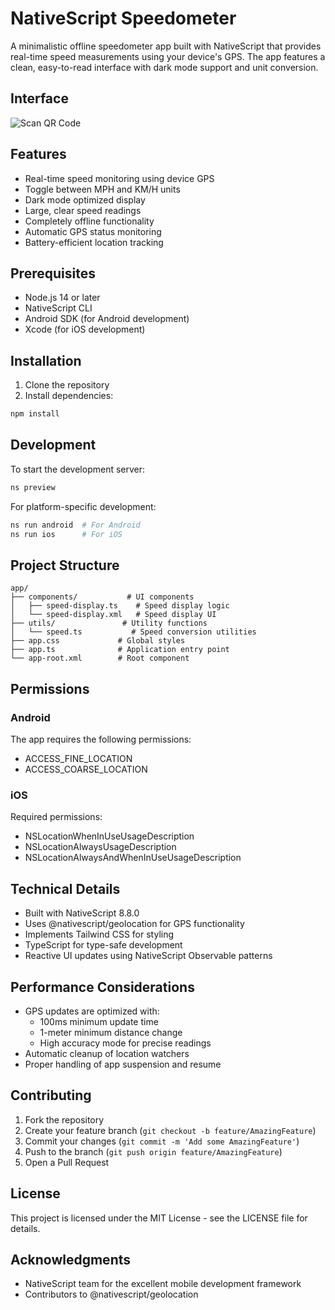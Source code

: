 # NativeScript Speedometer

A minimalistic offline speedometer app built with NativeScript that provides real-time speed measurements using your device's GPS. The app features a clean, easy-to-read interface with dark mode support and unit conversion.

## Interface
![Scan QR Code](./Users/sachinvarma/Downloads/IMG_6647.jpeg)


## Features

- Real-time speed monitoring using device GPS
- Toggle between MPH and KM/H units
- Dark mode optimized display
- Large, clear speed readings
- Completely offline functionality
- Automatic GPS status monitoring
- Battery-efficient location tracking

## Prerequisites

- Node.js 14 or later
- NativeScript CLI
- Android SDK (for Android development)
- Xcode (for iOS development)

## Installation

1. Clone the repository
2. Install dependencies:
```bash
npm install
```

## Development

To start the development server:
```bash
ns preview
```

For platform-specific development:
```bash
ns run android  # For Android
ns run ios      # For iOS
```

## Project Structure

```
app/
├── components/           # UI components
│   ├── speed-display.ts    # Speed display logic
│   └── speed-display.xml   # Speed display UI
├── utils/               # Utility functions
│   └── speed.ts           # Speed conversion utilities
├── app.css             # Global styles
├── app.ts              # Application entry point
└── app-root.xml        # Root component
```

## Permissions

### Android
The app requires the following permissions:
- ACCESS_FINE_LOCATION
- ACCESS_COARSE_LOCATION

### iOS
Required permissions:
- NSLocationWhenInUseUsageDescription
- NSLocationAlwaysUsageDescription
- NSLocationAlwaysAndWhenInUseUsageDescription

## Technical Details

- Built with NativeScript 8.8.0
- Uses @nativescript/geolocation for GPS functionality
- Implements Tailwind CSS for styling
- TypeScript for type-safe development
- Reactive UI updates using NativeScript Observable patterns

## Performance Considerations

- GPS updates are optimized with:
  - 100ms minimum update time
  - 1-meter minimum distance change
  - High accuracy mode for precise readings
- Automatic cleanup of location watchers
- Proper handling of app suspension and resume

## Contributing

1. Fork the repository
2. Create your feature branch (`git checkout -b feature/AmazingFeature`)
3. Commit your changes (`git commit -m 'Add some AmazingFeature'`)
4. Push to the branch (`git push origin feature/AmazingFeature`)
5. Open a Pull Request

## License

This project is licensed under the MIT License - see the LICENSE file for details.

## Acknowledgments

- NativeScript team for the excellent mobile development framework
- Contributors to @nativescript/geolocation
